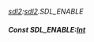 _[sdl2](../../modules/sdl2/sdl2-module.md):[sdl2](../../modules/sdl2/sdl2-module.md).SDL\_ENABLE_
##### Const SDL\_ENABLE:[Int](../../modules/wonkey/wonkey-types-int.md)
